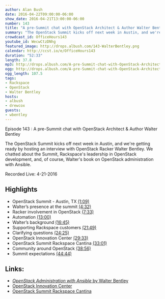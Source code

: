 ```yaml
---
author: Alan Bush
date: 2016-04-22T09:00:00-06:00
show_date: 2016-04-21T13:00:00-06:00
number: 143
title: "A pre-Summit chat with OpenStack Architect & Author Walter Bentley"
summary: "The OpenStack Summit kicks off next week in Austin, and we're getting ready by hosting an interview with OpenStack Racker Walter Bentley. We chatted about the Summit, Rackspace's leadership in OpenStack development, and, of course, Walter's book on OpenStack administration with Ansible."
crowdcast_id: OfficeHours143
youtube_id: WecwCtzDNhg
featured_image: http://drops.albush.com/143-WalterBentley.png
calendar: http://ccst.io/e/OfficeHours143
duration: "52:33"
length: 37.8
mp3: http://drops.albush.com/A-pre-Summit-chat-with-OpenStack-Architect-and-Author-Walter-Bentley.mp3
ogg: http://drops.albush.com/A-pre-Summit-chat-with-OpenStack-Architect-and-Author-Walter-Bentley.ogg
ogg_length: 107.5
tags:
- Rackspace
- OpenStack
- Walter Bentley
hosts:
- albush
- drewcox
guests:
- wbentley
---
```


Episode 143 : A pre-Summit chat with OpenStack Architect & Author Walter Bentley

The OpenStack Summit kicks off next week in Austin, and we're getting ready by hosting an interview with OpenStack Racker Walter Bentley. We chatted about the Summit, Rackspace's leadership in OpenStack development, and, of course, Walter's book on OpenStack administration with Ansible.

Recorded Live: 4-21-2016

<!--more-->

## Highlights

- OpenStack Summit - Austin, TX [(1:09)](https://youtu.be/WecwCtzDNhg?t=1m09s)
- Walter’s presence at the summit [(4:32)](https://youtu.be/WecwCtzDNhg?t=4m32s)
- Racker involvement in OpenStack [(7:33)](https://youtu.be/WecwCtzDNhg?t=7m33s)
- Automation [(13:00)](https://youtu.be/WecwCtzDNhg?t=13m00s)
- Walter’s background [(16:45)](https://youtu.be/WecwCtzDNhg?t=16m45s)
- Supporting Rackspace customers [(21:49)](https://youtu.be/WecwCtzDNhg?t=21m49s)
- Clarifying questions [(24:25)](https://youtu.be/WecwCtzDNhg?t=24m25s)
- OpenStack Innovation Center [(29:33)](https://youtu.be/WecwCtzDNhg?t=29m33s)
- OpenStack Summit Rackspace Cantina [(33:01)](https://youtu.be/WecwCtzDNhg?t=33m01s)
- Community around OpenStack [(38:56)](https://youtu.be/WecwCtzDNhg?t=38m56s)
- Summit expectations [(44:44)](https://youtu.be/WecwCtzDNhg?t=44m44s)

## Links:

- [*OpenStack Administration with Ansible* by Walter Bentley](http://www.amazon.com/OpenStack-Administration-Ansible-Walter-Bentley/dp/1785884611)
- [OpenStack Innovation Center](https://developer.rackspace.com/blog/openstack-innovation-center-updates-january-2016/)
- [OpenStack Summit Rackspace Cantina](http://blog.rackspace.com/relax-recharge-rackspace-cantina-openstack-summit-austin/)
